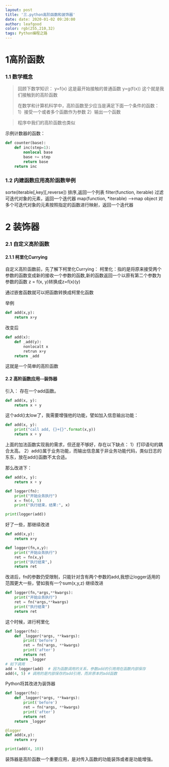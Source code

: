 ```yaml
---
layout: post
title: '三.python高阶函数和装饰器'
date: date: 2020-01-02 09:20:00
author: leafgood
color: rgb(255,210,32)
tags: Python编程之路
---
```

# 1高阶函数
### 1.1 数学概念
>回顾下数学知识：
>y=f(x) 这是最开始接触的普通函数
>y=g(f(x)) 这个就是我们接触到的高阶函数
>
>在数学和计算机科学中，高阶函数至少应当是满足下面一个条件的函数：
>1）接受一个或者多个函数作为参数
>2）输出一个函数

>程序中我们的高阶函数也类似

示例计数器的函数：
```python
def counter(base):
    def inc(step=1):
        nonlocal base
        base += step
        return base
    return inc
```
###  1.2 内建函数应用高阶函数举例
sorte(iterable[,key][,reverse]) 排序,返回一个列表
filter(function, iterable) 过滤可迭代对象的元素，返回一个迭代器
map(function, *iterable) -->map object  对多个可迭代对象的元素按照指定的函数进行映射，返回一个迭代器



# 2 装饰器
### 2.1 自定义高阶函数
#### 2.1.1 柯里化Currying
自定义高阶函数前，先了解下柯里化Currying：
柯里化：指的是将原来接受两个参数的函数变成新的接收一个参数的函数,新的函数返回一个以原有第二个参数为参数的函数
z = f(x, y)转换成z=f(x)(y)

通过嵌套函数就可以把函数转换成柯里化函数

举例
```python
def add(x,y):
    return x+y
```
改变后
```python
def add(x):
    def _add(y):
        nonlocalt x
        retrun x+y
    return _add
```
这就是一个简单的高阶函数

#### 2.2 高阶函数应用--装饰器
引入：
存在一个add函数。
```python
def add(x, y):
    return x + y
```
这个add()太low了，我需要增强他的功能，譬如加入信息输出功能：
```python
def add(x, y):
    print("call add, {}+{}".format(x,y))
    return x + y
```
上面的加法函数实现我的需求，但还是不够好，存在以下缺点：
1）打印语句的耦合太高。
2）add()属于业务功能，而输出信息属于非业务功能代码，类似日志的东东，放在add()函数不太合适。

那么改进下：
```python
def add(x, y):
    return x + y

def logger(fn):
    print("开始业务执行")
    x = fn(4, 5)
    print("执行结束，结果:", x)

print(logger(add))
```
好了一些，那继续改进
```python
def add(x,y):
    return x+y

def logger(fn,x,y):
    print("开始业务执行")
    ret = fn(x,y)
    print("执行结束",)
    return ret
```
改进后，fn的参数仍受限制，只能针对含有两个参数的add,我想让logger适用的范围更大一些，譬如我有一个sum(x,y,z)
继续改进
```python
def logger(fn,*args,**kwargs):
    print("开始业务执行")
    ret = fn(*args,**kwargs)
    print("执行结束")
    return ret
```
这个时候，进行柯里化
```python
def logger(fn):
    def _logger(*args, **kwargs):
        print('before')
        ret = fn(*args, **kwargs)
        print('after')
        return ret
    return _logger
# 如下调用
add = logger(add)  # 因为函数调用的关系，参数add的引用用在函数内部保存
add(4, 5) # 调用的是内部保存的add引用，而非原本的add函数
```
Python将其改进为装饰器
```python
def logger(fn):
    def _logger(*args, **kwargs):
        print('before')
        ret = fn(*args, **kwargs)
        print('after')
        return ret
    return _logger

@logger
def add(x,y):
    return x+y

print(add(4, 10))
```

装饰器是高阶函数一个重要应用，是对传入函数的功能装饰或者是功能增强。
